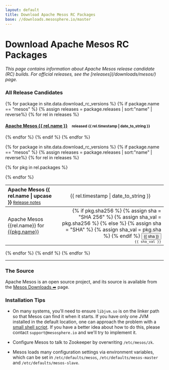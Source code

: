 ```yaml
---
layout: default
title: Download Apache Mesos RC Packages
base: //downloads.mesosphere.io/master
---
```


<div class="page-header">
  <h1>Download Apache Mesos RC Packages</h1>
</div>

<em>
This page contains information about Apache Mesos release candidate (RC) builds. For official releases, see the [releases](/downloads/mesos/) page.
</em>

### All Release Candidates

{% for package in site.data.download_rc_versions %}
{% if package.name == "mesos" %}
{% assign releases = package.releases | sort:"name" | reverse%}
{% for rel in releases %}
<h4>
  <a href="#apache-mesos-{{ rel.name }}" title="Show packages for Apache Mesos {{ rel.name }}">Apache Mesos {{ rel.name }}</a>&nbsp;&nbsp;&nbsp;
  <small>released
    <time datetime="{{ rel.timestamp | date_to_xmlschema }}">{{ rel.timestamp | date_to_string }}</time>
  </small>
</h4>
{% endfor %}
{% endif %}
{% endfor %}

{% for package in site.data.download_rc_versions %}
{% if package.name == "mesos" %}
{% assign releases = package.releases | sort:"name" | reverse%}
{% for rel in releases %}
<div id="apache-mesos-{{ rel.release_group }}"></div>
<table class="table table-striped" id="apache-mesos-{{ rel.name }}">
  <thead>
    <tr>
      <th valign="bottom" align="left">
        <span class="h4">Apache Mesos {{ rel.name | upcase }}</span>
        <small style="font-weight:normal;">
          <a href="{{ rel.announcement }}" title="Release notes for Apache Mesos {{ rel.name }}">Release notes</a>
        </small>
      </th>
      <th class="text-right">
        <span title="Release date for Apache Mesos {{ rel.name }}" style="font-weight:normal;">
          <time datetime="{{ rel.timestamp | date_to_xmlschema }}">{{ rel.timestamp | date_to_string  }}</time>
        </span>
      </th>
    </tr>
  </thead>
  <tbody>

  {% for pkg in rel.packages %}
  <tr>
    <td style="vertical-align:middle;">Apache Mesos {{rel.name}} for
      <a href="http://repos.mesosphere.com/{{ pkg.path }}" title="Apache Mesos {{rel.name}} for {{pkg.name}}">{{pkg.name}}</a>
    </td>
    <td align="right">
      {% if pkg.sha256 %}
        {% assign sha = "SHA 256" %}
        {% assign sha_val = pkg.sha256 %}
      {% else %}
        {% assign sha = "SHA" %}
        {% assign sha_val = pkg.sha %}
      {% endif %}
      <button class="btn btn-link" data-toggle="collapse" data-target="#{{ sha_val }}" aria-expanded="false" aria-controls="{{ sha_val }}">
        {{ sha }}
      </button>
      <div class="collapse" id="{{ sha_val }}">
        <small style="font-family:monospace"> {{ sha_val }} </small>
      </div>
    </td>
  </tr>
  {% endfor %}
  </tbody>
</table>
{% endfor %}
{% endif %}
{% endfor %}

---

### The Source
Apache Mesos is an open source project, and its source is available from the
[Mesos Downloads ➦](https://mesos.apache.org/downloads/) page.

### Installation Tips

* On many systems, you'll need to ensure `libjvm.so` is on the linker path so
  that Mesos can find it when it starts. If you have only one JVM installed in
  the default location, one can approach the problem with a
  [small shell script](https://gist.github.com/solidsnack/7569266).
  If you have a better idea about how to do this, please contact
  `support@mesosphere.io` and we'll try to implement it.

* Configure Mesos to talk to Zookeeper by overwriting `/etc/mesos/zk`.

* Mesos loads many configuration settings via environment variables, which can
  be set in `/etc/defaults/mesos`, `/etc/defaults/mesos-master` and
  `/etc/defaults/mesos-slave`.
